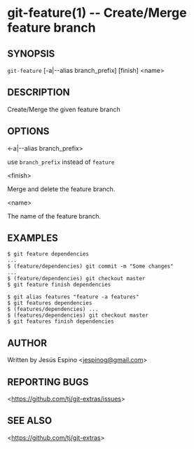 git-feature(1) -- Create/Merge feature branch
=======================================

## SYNOPSIS

`git-feature` [-a|--alias branch_prefix] [finish] &lt;name&gt;

## DESCRIPTION

  Create/Merge the given feature branch

## OPTIONS

  &lt;-a|--alias branch_prefix&gt;

  use `branch_prefix` instead of `feature`

  &lt;finish&gt;

  Merge and delete the feature branch.

  &lt;name&gt;

  The name of the feature branch.

## EXAMPLES

    $ git feature dependencies
    ...
    $ (feature/dependencies) git commit -m "Some changes"
    ...
    $ (feature/dependencies) git checkout master
    $ git feature finish dependencies

    $ git alias features "feature -a features"
    $ git features dependencies
    $ (features/dependencies) ...
    $ (features/dependencies) git checkout master
    $ git features finish dependencies

## AUTHOR

Written by Jesús Espino &lt;<jespinog@gmail.com>&gt;

## REPORTING BUGS

&lt;<https://github.com/tj/git-extras/issues>&gt;

## SEE ALSO

&lt;<https://github.com/tj/git-extras>&gt;
